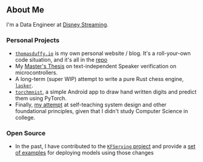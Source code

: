 ## About Me
I'm a Data Engineer at [Disney Streaming](https://www.disneyplus.com/).

### Personal Projects
- [`thomasduffy.io`](https://thomasduffy.io) is my own personal website / blog. It's a roll-your-own code situation, and it's all in the [repo](https://github.com/tduffy000/my-site)
- My [Master's Thesis](https://github.com/tduffy000/ccny-masters-thesis) on text-independent Speaker verification on microcontrollers.
- A long-term (super WIP) attempt to write a pure Rust chess engine, [`lasker`](https://github.com/tduffy000/lasker).
- [`torchmnist`](https://github.com/tduffy000/torch-mobile-mnist), a simple Android app to draw hand written digits and predict them using PyTorch.
- Finally, [my attempt](https://github.com/tduffy000/learn-systems) at self-teaching system design and other foundational principles, given that I didn't study Computer Science in college.

### Open Source
- In the past, I have contributed to the [`KFServing` project](https://github.com/tduffy000?org=kubeflow) and provide a [set of examples](https://github.com/tduffy000/kfserving-uri-examples) for deploying models using those changes
